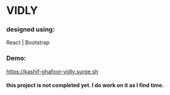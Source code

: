 # VIDLY 

### designed using:  
React | Bootstrap

### Demo:
https://kashif-ghafoor-vidly.surge.sh
#### this project is not completed yet. I do work on it as I find time.
